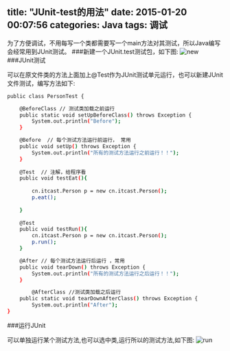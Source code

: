 title: "JUnit-test的用法"
date: 2015-01-20 00:07:56
categories: Java
tags: 调试
---
为了方便调试，不用每写一个类都需要写一个main方法对其测试，所以Java编写会经常用到JUnit测试。
###新建一个JUnit.test测试包，如下图:
![new](https://github.com/huaqianlee/blog-file/image/blognewjunit.png)
###JUnit测试

可以在原文件类的方法上面加上@Test作为JUnit测试单元运行，也可以新建JUnit文件测试，编写方法如下:
```bash
public class PersonTest {

	@BeforeClass // 测试类加载之前运行
	public static void setUpBeforeClass() throws Exception {
		System.out.println("Before");
	}

	@Before  // 每个测试方法运行前运行， 常用
	public void setUp() throws Exception {
		System.out.println("所有的测试方法运行之前运行！！");
	}
	
	@Test  // 注解，给程序看
	public void testEat(){
		
		cn.itcast.Person p = new cn.itcast.Person();
		p.eat();
		
	}
	
	@Test
	public void testRun(){
		cn.itcast.Person p = new cn.itcast.Person();
		p.run();
	}

	@After // 每个测试方法运行后运行 ，常用
	public void tearDown() throws Exception {
		System.out.println("所有的测试方法运行之后运行！！");
	}

    	@AfterClass //测试类加载之后运行
	public static void tearDownAfterClass() throws Exception {
		System.out.println("After");
}
```

###运行JUnit

可以单独运行某个测试方法,也可以选中类,运行所以的测试方法,如下图:
![run](https://github.com/huaqianlee/blog-file/image/blogrunjunit.png)




















